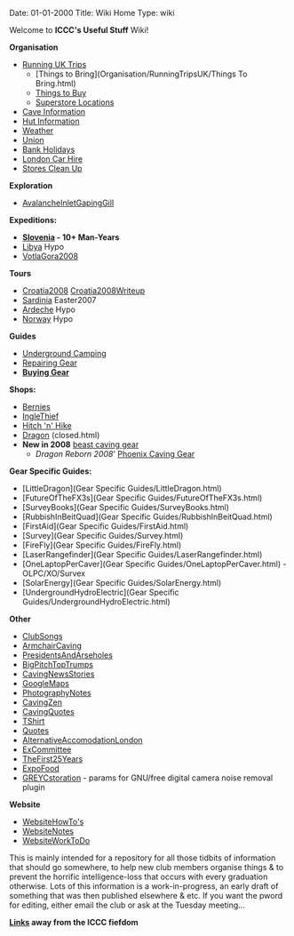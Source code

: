 Date: 01-01-2000
Title: Wiki Home
Type: wiki

Welcome to **ICCC's Useful Stuff** Wiki!

**Organisation**

*   [Running UK Trips](Organisation/RunningTripsUK/)
    *   [Things to Bring](Organisation/RunningTripsUK/Things To Bring.html)
    *   [Things to Buy](Organisation/RunningTripsUK/ThingsToBuy.html)
    *   [Superstore Locations](Organisation/RunningTripsUK/SuperStoresLocations.html)
*   [Cave Information](Organisation/CaveInformation.html)
*   [Hut Information](Organisation/HutInformation.html)
*   [Weather](Organisation/Weather.html)
*   [Union](Organisation/Union.html)
*   [Bank Holidays](Organisation/PublicHolidays.html)
*   [London Car Hire](Organisation/LondonCarHire.html)
*   [Stores Clean Up](Organisation/StoresCleanUp.html)

**Exploration**

*   [AvalancheInletGapingGill](Exploration/AvalancheInletGapingGill.html)

**Expeditions:**

*   **[Slovenia](Expeditions/Slovenia/) - 10+ Man-Years**
*   [Libya](Expeditions/Libya.html) Hypo
*   [VotlaGora2008](Expeditions/VotlaGora2008/)

**Tours**

*   [Croatia2008](Tours/Croatia2008.html) [Croatia2008Writeup](Croatia2008Writeup.html)
*   [Sardinia](Tours/Sardinia.html) Easter2007
*   [Ardeche](Tours/Ardeche.html) Hypo
*   [Norway](Tours/Norway.html) Hypo

**Guides**

*   [Underground Camping](UndergroundCamping.html)
*   [Repairing Gear](Repair.html)
*   **[Buying Gear](Gear.html)**

**Shops:**

*   [Bernies](http://www.berniescafe.co.uk/catalog/.html)
*   [IngleThief](http://www.inglesport.com/.html)
*   [Hitch 'n' Hike](http://www.hnh.dircon.co.uk/.html)
*   [Dragon](http://www.dragon-speleo.co.uk/.html) (closed.html)
*   **New in 2008** [beast caving gear](http://www.beastproducts.com/.html)
    *   _Dragon Reborn 2008_' [Phoenix Caving Gear](http://www.phoenixcaving.co.uk/.html)

**Gear Specific Guides:**

*   [LittleDragon](Gear Specific Guides/LittleDragon.html)
*   [FutureOfTheFX3s](Gear Specific Guides/FutureOfTheFX3s.html)
*   [SurveyBooks](Gear Specific Guides/SurveyBooks.html)
*   [RubbishInBeitQuad](Gear Specific Guides/RubbishInBeitQuad.html)
*   [FirstAid](Gear Specific Guides/FirstAid.html)
*   [Survey](Gear Specific Guides/Survey.html)
*   [FireFly](Gear Specific Guides/FireFly.html)
*   [LaserRangefinder](Gear Specific Guides/LaserRangefinder.html)
*   [OneLaptopPerCaver](Gear Specific Guides/OneLaptopPerCaver.html) - OLPC/XO/Survex
*   [SolarEnergy](Gear Specific Guides/SolarEnergy.html)
*   [UndergroundHydroElectric](Gear Specific Guides/UndergroundHydroElectric.html)

**Other**

*   [ClubSongs](Other/ClubSongs.html)
*   [ArmchairCaving](Other/ArmchairCaving.html)
*   [PresidentsAndArseholes](Other/PresidentsAndArseholes.html)
*   [BigPitchTopTrumps](Other/BigPitchTopTrumps.html)
*   [CavingNewsStories](Other/CavingNewsStories.html)
*   [GoogleMaps](Other/GoogleMaps.html)
*   [PhotographyNotes](Other/PhotographyNotes.html)
*   [CavingZen](Other/CavingZen.html)
*   [CavingQuotes](Other/CavingQuotes.html)
*   [TShirt](Other/TShirt.html)
*   [Quotes](Other/Quotes.html)
*   [AlternativeAccomodationLondon](Other/AlternativeAccomodationLondon.html)
*   [ExCommittee](Other/ExCommittee.html)
*   [TheFirst25Years](Other/TheFirst25Years.html)
*   [ExpoFood](Other/ExpoFood.html)
*   [GREYCstoration](Other/GREYCstoration.html) - params for GNU/free digital camera noise removal plugin

**Website**

*   [WebsiteHowTo's](Website/WebsiteHowTos.html)
*   [WebsiteNotes](Website/WebsiteNotes.html)
*   [WebsiteWorkToDo](Website/WebsiteWorkToDo.html)



This is mainly intended for a repository for all those tidbits of information that should go somewhere, to help new club members organise things & to prevent the horrific intelligence-loss that occurs with every graduation otherwise. Lots of this information is a work-in-progress, an early draft of something that was then published elsewhere & etc. If you want the pword for editing, either email the club or ask at the Tuesday meeting...

**[Links](Links.html) away from the ICCC fiefdom**
